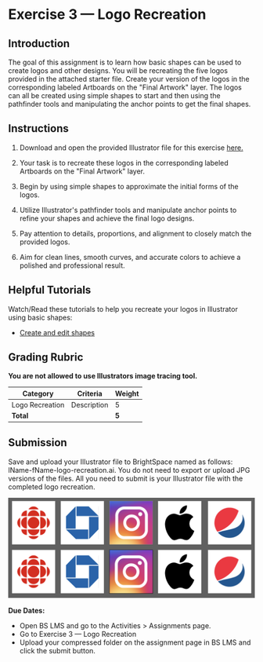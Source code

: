 # Exercise 3 — Logo Recreation

## Introduction

The goal of this assignment is to learn how basic shapes can be used to create logos and other designs. You will be recreating the five logos provided in the attached starter file. Create your version of the logos in the corresponding labeled Artboards on the "Final Artwork" layer. The logos can all be created using simple shapes to start and then using the pathfinder tools and manipulating the anchor points to get the final shapes.

## Instructions

1. Download and open the provided Illustrator file for this exercise [here.](https://drive.google.com/file/d/19jtfdBUrMeDcJcE5GwHWItcm1BsSUhMv/view?usp=sharing)

2. Your task is to recreate these logos in the corresponding labeled Artboards on the "Final Artwork" layer.

3. Begin by using simple shapes to approximate the initial forms of the logos.

4. Utilize Illustrator's pathfinder tools and manipulate anchor points to refine your shapes and achieve the final logo designs.

5. Pay attention to details, proportions, and alignment to closely match the provided logos.

6. Aim for clean lines, smooth curves, and accurate colors to achieve a polished and professional result.

## Helpful Tutorials

Watch/Read these tutorials to help you recreate your logos in Illustrator using basic shapes:

- [Create and edit shapes](https://helpx.adobe.com/illustrator/how-to/shapes-basics.html)

## Grading Rubric

**You are not allowed to use Illustrators image tracing tool.**

| Category        | Criteria    | Weight |
| --------------- | ----------- | ------ |
| Logo Recreation | Description | 5      |
| **Total**       |             | **5**  |

## Submission

Save and upload your Illustrator file to BrightSpace named as follows: lName-fName-logo-recreation.ai. You do not need to export or upload JPG versions of the files. All you need to submit is your Illustrator file with the completed logo recreation.

![Exercise example](./assets/5-logos.png)

**Due Dates:**

<Badge text="Section 300: Tuesday September 26th @5:00pm" />
<Badge type="error" text="Section 310: Monday September 25th @6:00pm" />

- Open BS LMS and go to the Activities > Assignments page.
- Go to Exercise 3 — Logo Recreation
- Upload your compressed folder on the assignment page in BS LMS and click the submit button.
